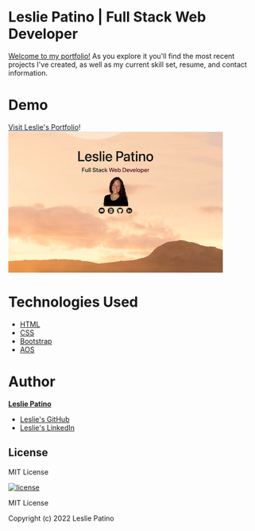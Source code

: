 # Leslie Patino | Full Stack Web Developer

[Welcome to my portfolio!](https://lesliejpatino.github.io/LesliePatino_Portfolio/) As you explore it you'll find the most recent projects I've created, as well as my current skill set, resume, and contact information.

# Demo
[Visit Leslie's Portfolio](https://lesliejpatino.github.io/LesliePatino_Portfolio/)! 
![site](assets/images/deployedpic.png)

# Technologies Used

* [HTML](https://developer.mozilla.org/en-US/docs/Web/HTML)
* [CSS](https://developer.mozilla.org/en-US/docs/Web/CSS)
* [Bootstrap](https://getbootstrap.com/docs/5.0/getting-started/introduction/)
* [AOS](https://michalsnik.github.io/aos/)


# Author

**[Leslie Patino](https://lesliejpatino.github.io/LesliePatino_Portfolio/)**

* [Leslie's GitHub](https://github.com/lesliejpatino)
* [Leslie's LinkedIn](https://www.linkedin.com/in/lesliejpatino/)


## License

MIT License

[![license](https://img.shields.io/github/license/DAVFoundation/captain-n3m0.svg?style=flat-square)](https://github.com/DAVFoundation/captain-n3m0/blob/master/LICENSE)

MIT License

Copyright (c) 2022 Leslie Patino
